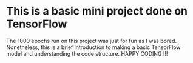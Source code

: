 # This is a basic mini project done on TensorFlow
The 1000 epochs run on this project was just for fun as I was bored. Nonetheless, this is a brief introduction to making a basic TensorFlow model and understanding the code structure. HAPPY CODING !!!
